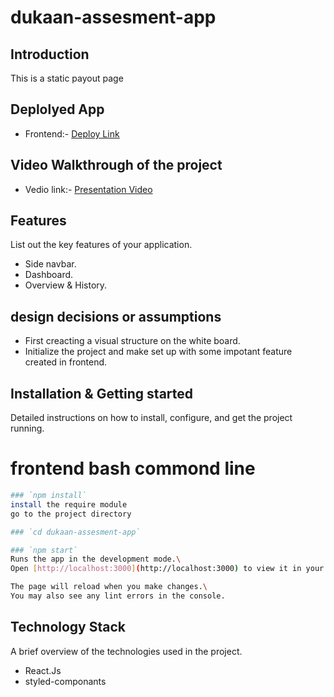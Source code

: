 # dukaan-assesment-app

## Introduction
This is a static payout page

## Deplolyed App
- Frontend:- [Deploy Link](https://6586692a30feee51b692587a--sunny-ganache-65aa9f.netlify.app/)

## Video Walkthrough of the project
- Vedio link:- [Presentation Video](https://drive.google.com/file/d/1g7tA0o9Fbw_pPk1cS4FPHdOey3fqTosK/view?usp=sharing)

## Features
List out the key features of your application.
- Side navbar.
- Dashboard.
- Overview & History.

## design decisions or assumptions
- First creacting a visual structure on the white board.
- Initialize the project and make set up with some impotant feature created in frontend.
## Installation & Getting started
Detailed instructions on how to install, configure, and get the project running.
# frontend bash commond line
```bash
### `npm install`
install the require module
go to the project directory

### `cd dukaan-assesment-app`

### `npm start`
Runs the app in the development mode.\
Open [http://localhost:3000](http://localhost:3000) to view it in your browser.

The page will reload when you make changes.\
You may also see any lint errors in the console.
```
## Technology Stack
A brief overview of the technologies used in the project.

- React.Js
- styled-componants
